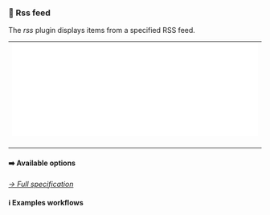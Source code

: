 ### 🗼 Rss feed

The *rss* plugin displays items from a specified RSS feed.

<table>
  <td align="center">
    <img src="https://github.com/lowlighter/lowlighter/blob/master/metrics.plugin.rss.svg">
    <img width="900" height="1" alt="">
  </td>
</table>

#### ➡️ Available options

<!--options-->
<!--/options-->

*[→ Full specification](metadata.yml)*

#### ℹ️ Examples workflows

<!--examples-->
<!--/examples-->